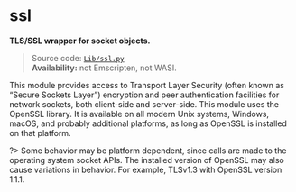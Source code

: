 # ssl

**TLS/SSL wrapper for socket objects.**

> Source code: [`Lib/ssl.py`](https://github.com/python/cpython/tree/3.11/Lib/ssl.py)  
> **Availability:** not Emscripten, not WASI.

This module provides access to Transport Layer Security (often known as “Secure Sockets Layer”) encryption and peer authentication facilities for network sockets, both client-side and server-side. This module uses the OpenSSL library. It is available on all modern Unix systems, Windows, macOS, and probably additional platforms, as long as OpenSSL is installed on that platform.

?> Some behavior may be platform dependent, since calls are made to the operating system socket APIs. The installed version of OpenSSL may also cause variations in behavior. For example, TLSv1.3 with OpenSSL version 1.1.1.